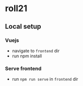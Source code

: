 # roll21

## Local setup

### Vuejs
- navigate to `frontend` dir
- run npm install

### Serve frontend
- run `npm run serve` in `frontend` dir